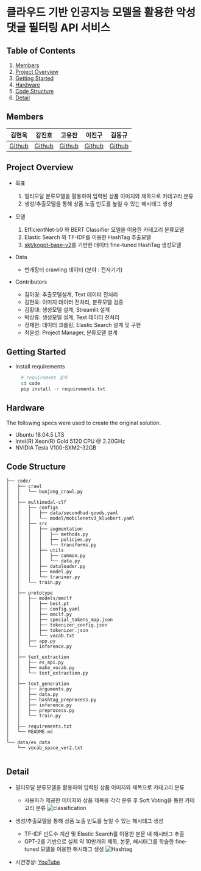 # 클라우드 기반 인공지능 모델을 활용한 악성 댓글 필터링 API 서비스

## Table of Contents
  1. [Members](#Members)
  2. [Project Overview](#Project-Overview)
  3. [Getting Started](#Getting-Started)
  4. [Hardware](#Hardware)
  5. [Code Structure](#Code-Structure)
  6. [Detail](#Detail)

## Members

|                            김현욱                            |                            강진호                            |                            고유찬                            |                            이진구                            |                            김동규                            |
| :----------------------------------------------------------: | :----------------------------------------------------------: | :----------------------------------------------------------: | :----------------------------------------------------------: | :----------------------------------------------------------: |
|[Github](https://github.com/powerwook) | [Github](https://github.com/jinho-Kang) | [Github](https://github.com/redronsean) | [Github](https://github.com/Leejingoo13) | [Github](https://github.com/TerryKimDK) |


## Project Overview
  * 목표
    1. 멀티모달 분류모델을 활용하여 입력된 상품 이미지와 제목으로 카테고리 분류
    2. 생성/추출모델을 통해 상품 노출 빈도를 높일 수 있는 해시태그 생성
  * 모델
    1. EfficientNet-b0 와 BERT Classifier 모델을 이용한 카테고리 분류모델
    2. Elastic Search 와 TF-IDF를 이용한 HashTag 추출모델
    3. [skt/kogpt-base-v2](https://github.com/SKT-AI/KoGPT2)를 기반한 데이터 fine-tuned HashTag 생성모델
  * Data
    * 번개장터 crawling 데이터 (분야 : 전자기기)

  * Contributors
    * 김아경: 추출모델설계, Text 데이터 전처리
    * 김현욱: 이미지 데이터 전처리, 분류모델 검증
    * 김황대: 생성모델 설계, Streamlit 설계
    * 박상류: 생성모델 설계, Text 데이터 전처리
    * 정재현: 데이터 크롤링, Elastic Search 설계 및 구현
    * 최윤성: Project Manager, 분류모델 설계

## Getting Started
  * Install requirements
    ``` bash
      # requirement 설치
      cd code
      pip install -r requirements.txt 
    ```
## Hardware
The following specs were used to create the original solution.
- Ubuntu 18.04.5 LTS
- Intel(R) Xeon(R) Gold 5120 CPU @ 2.20GHz
- NVIDIA Tesla V100-SXM2-32GB

## Code Structure
```text
├── code/                   
│   ├── crawl
│   │   └── bunjang_crawl.py
│   │
│   ├── multimodal-clf
│   │   ├── configs
│   │   │   ├── data/secondhad-goods.yaml
│   │   │   └── model/mobilenetv3_kluebert.yaml
│   │   ├── src
│   │   │   ├── augmentation
│   │   │   │   ├── methods.py
│   │   │   │   ├── policies.py
│   │   │   │   └── transforms.py
│   │   │   ├── utils
│   │   │   │   ├── common.py
│   │   │   │   └── data.py
│   │   │   ├── dataloader.py
│   │   │   ├── model.py
│   │   │   └── traniner.py
│   │   └── train.py
│   │   
│   ├── prototype
│   │   ├── models/mmclf
│   │   │   ├── best.pt
│   │   │   ├── config.yaml
│   │   │   ├── mmclf.py
│   │   │   ├── special_tokens_map.json
│   │   │   ├── tokenizer_config.json
│   │   │   ├── tokenizer.json
│   │   │   └── vocab.txt
│   │   ├── app.py
│   │   └── inference.py
│   │   
│   ├── text_extraction
│   │   ├── es_api.py
│   │   ├── make_vocab.py
│   │   └── text_extraction.py
│   │
│   ├── text_generation
│   │   ├── arguments.py
│   │   ├── data.py
│   │   ├── hashtag_preprocess.py
│   │   ├── inference.py
│   │   ├── preprocess.py
│   │   └── train.py                  
│   │
│   ├── requirements.txt
│   └── README.md
│
└── data/es_data                     
    └── vocab_space_ver2.txt                        
    
```
## Detail
  * 멀티모달 분류모델을 활용하여 입력된 상품 이미지와 제목으로 카테고리 분류
    * 사용자가 제공한 이미지와 상품 제목을 각각 분류 후 Soft Voting을 통한 카테고리 분류
    ![classification](https://user-images.githubusercontent.com/60460317/146878954-899af65a-cf84-4a80-a4d8-66919c3cd4d6.png)
    
  * 생성/추출모델을 통해 상품 노출 빈도를 높일 수 있는 해시태그 생성
    * TF-IDF 빈도수 계산 및 Elastic Search를 이용한 본문 내 해시태그 추출
    * GPT-2를 기반으로 실제 약 10만개의 제목, 본문, 해시태그를 학습한 fine-tuned 모델을 이용한 해시태그 생성
    ![Hashtag](https://user-images.githubusercontent.com/60460317/146884272-25620910-08e0-4d08-bdb4-1b41c64a6cf3.png)
  
  * 시연영상: [YouTube](https://www.youtube.com/watch?v=bVwvSa7A3RA)
